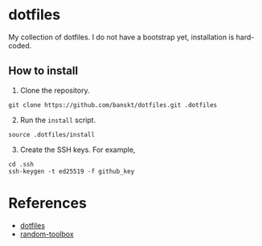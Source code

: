 # dotfiles

My collection of dotfiles. I do not have a bootstrap yet, installation is hard-coded.

## How to install

  1. Clone the repository.
  ```
  git clone https://github.com/banskt/dotfiles.git .dotfiles
  ```

  2. Run the `install` script.
  ```
  source .dotfiles/install
  ```

  3. Create the SSH keys. For example,
  ```
  cd .ssh
  ssh-keygen -t ed25519 -f github_key
  ```

# References

- [dotfiles](https://dotfiles.github.io/)
- [random-toolbox](https://github.com/johnlane/random-toolbox)
